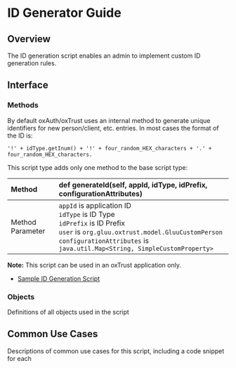 # ID Generator Guide

## Overview

The ID generation script enables an admin to implement custom ID generation rules.

## Interface

### Methods

By default oxAuth/oxTrust uses an internal method to generate unique identifiers for new person/client, etc. entries. In most cases the format of the ID is:

`'!' + idType.getInum() + '!' + four_random_HEX_characters + '.' + four_random_HEX_characters.`

This script type adds only one method to the base script type:

|Method|def generateId(self, appId, idType, idPrefix, configurationAttributes)|
|:---|:---|
|Method Parameter|`appId` is application ID <br/>`idType` is ID Type <br/> `idPrefix` is ID Prefix <br/>`user` is `org.gluu.oxtrust.model.GluuCustomPerson` <br/> `configurationAttributes` is `java.util.Map<String, SimpleCustomProperty>`

**Note:** This script can be used in an oxTrust application only.

- [Sample ID Generation Script](https://gluu.org/docs/gluu-server/4.3/admin-guide/sample-id-generation-script.py)


### Objects

Definitions of all objects used in the script

## Common Use Cases

Descriptions of common use cases for this script, including a code snippet for each
